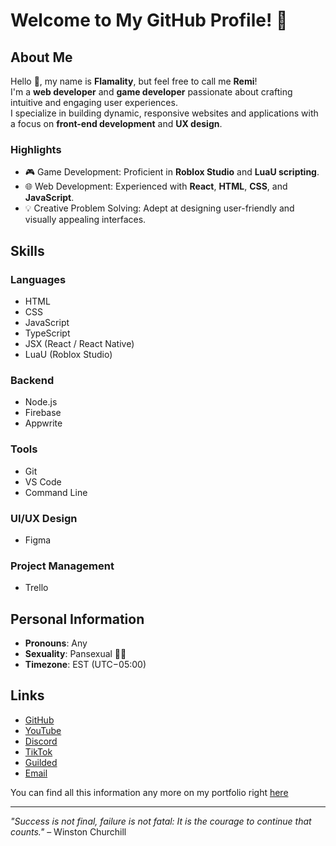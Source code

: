 # Welcome to My GitHub Profile! 👋

## About Me
Hello 👋, my name is **Flamality**, but feel free to call me **Remi**!  
I'm a **web developer** and **game developer** passionate about crafting intuitive and engaging user experiences.  
I specialize in building dynamic, responsive websites and applications with a focus on **front-end development** and **UX design**.

### Highlights
- 🎮 Game Development: Proficient in **Roblox Studio** and **LuaU scripting**.
- 🌐 Web Development: Experienced with **React**, **HTML**, **CSS**, and **JavaScript**.
- 💡 Creative Problem Solving: Adept at designing user-friendly and visually appealing interfaces.

## Skills
### Languages
- HTML
- CSS
- JavaScript
- TypeScript
- JSX (React / React Native)
- LuaU (Roblox Studio)

### Backend
- Node.js
- Firebase
- Appwrite

### Tools
- Git
- VS Code
- Command Line

### UI/UX Design
- Figma

### Project Management
- Trello

## Personal Information
- **Pronouns**: Any
- **Sexuality**: Pansexual 🏳️‍🌈
- **Timezone**: EST (UTC−05:00)  

## Links
- [GitHub](https://github.com/Flamality)
- [YouTube](https://youtube.com/@UrFlamality)
- [Discord](https://discord.gg/wqNtVJ6rXh)
- [TikTok](https://tiktok.com/@flamality)
- [Guilded](https://guilded.gg/u/flamality)
- [Email](mailto:urflamality@gmail.com)

You can find all this information any more on my portfolio right [here](https://flamality.xyz)

---

*"Success is not final, failure is not fatal: It is the courage to continue that counts."* – Winston Churchill
